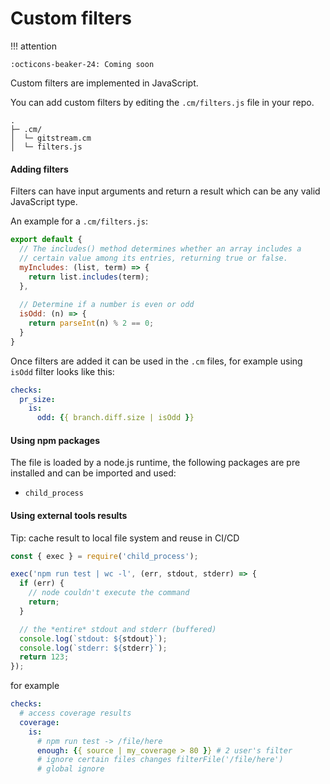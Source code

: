 # Custom filters

!!! attention

    :octicons-beaker-24: Coming soon

Custom filters are implemented in JavaScript.

You can add custom filters by editing the `.cm/filters.js` file in your repo.

```
.
├─ .cm/
│  └─ gitstream.cm
│  └─ filters.js 
```

####  Adding filters
Filters can have input arguments and return a result which can be any valid JavaScript type.

An example for a `.cm/filters.js`:
```js
export default {
  // The includes() method determines whether an array includes a 
  // certain value among its entries, returning true or false.
  myIncludes: (list, term) => {
    return list.includes(term);
  },
  
  // Determine if a number is even or odd
  isOdd: (n) => {
    return parseInt(n) % 2 == 0;
  }
}
```

Once filters are added it can be used in the `.cm` files, for example using `isOdd` filter looks like this:
```yaml
checks:
  pr_size:
    is:
      odd: {{ branch.diff.size | isOdd }}
```

#### Using npm packages 

The file is loaded by a node.js runtime, the following packages are pre installed and can be imported and used:

- `child_process`

#### Using external tools results

Tip: cache result to local file system and reuse in CI/CD

```js
const { exec } = require('child_process');

exec('npm run test | wc -l', (err, stdout, stderr) => {
  if (err) {
    // node couldn't execute the command
    return;
  }

  // the *entire* stdout and stderr (buffered)
  console.log(`stdout: ${stdout}`);
  console.log(`stderr: ${stderr}`);
  return 123;
});
```

for example

```yaml
checks:
  # access coverage results
  coverage:
    is:
      # npm run test -> /file/here 
      enough: {{ source | my_coverage > 80 }} # 2 user's filter 
      # ignore certain files changes filterFile('/file/here')
      # global ignore
```


